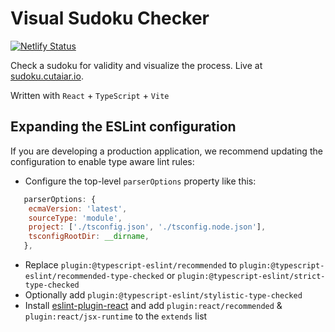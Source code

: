 # Visual Sudoku Checker

[![Netlify Status](https://api.netlify.com/api/v1/badges/c904e4ae-c208-49b5-97f5-7269131f14a7/deploy-status)](https://app.netlify.com/sites/illustrious-bunny-4d884f/deploys)

Check a sudoku for validity and visualize the process. Live at [sudoku.cutaiar.io](https://sudoku.cutaiar.io).

Written with `React` + `TypeScript` + `Vite`

## Expanding the ESLint configuration

If you are developing a production application, we recommend updating the configuration to enable type aware lint rules:

- Configure the top-level `parserOptions` property like this:

```js
   parserOptions: {
    ecmaVersion: 'latest',
    sourceType: 'module',
    project: ['./tsconfig.json', './tsconfig.node.json'],
    tsconfigRootDir: __dirname,
   },
```

- Replace `plugin:@typescript-eslint/recommended` to `plugin:@typescript-eslint/recommended-type-checked` or `plugin:@typescript-eslint/strict-type-checked`
- Optionally add `plugin:@typescript-eslint/stylistic-type-checked`
- Install [eslint-plugin-react](https://github.com/jsx-eslint/eslint-plugin-react) and add `plugin:react/recommended` & `plugin:react/jsx-runtime` to the `extends` list
